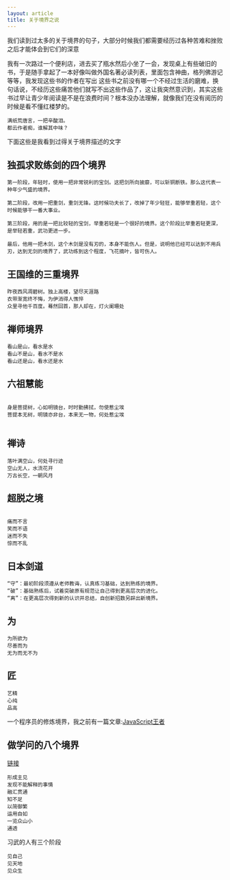 ```yaml
---
layout: article
title: 关于境界之说
---
```

我们读到过太多的关于境界的句子，大部分时候我们都需要经历过各种苦难和挫败之后才能体会到它们的深意

我有一次路过一个便利店，进去买了瓶水然后小坐了一会，发现桌上有些破旧的书，于是随手拿起了一本好像叫做外国名著必读列表，里面包含神曲，格列佛游记等等，我发现这些书的作者在写出
这些书之前没有哪一个不经过生活的磨难，换句话说，不经历这些痛苦他们就写不出这些作品了，这让我突然意识到，其实这些书过早让青少年阅读是不是在浪费时间？根本没办法理解，就像我们在没有阅历的时候是看不懂红楼梦的。

```
满纸荒唐言，一把辛酸泪。
都云作者痴，谁解其中味？
```

下面这些是我看到过得关于境界描述的文字


## 独孤求败练剑的四个境界

```
第一阶段，年轻时，使用一把非常锐利的宝剑。这把剑所向披靡，可以斩铜断铁。那么这代表一种年少气盛的境界。

第二阶段，改用一把重剑，重剑无锋。这时候功夫长了，改掉了年少轻狂，能够举重若轻，这个时候能够干一番大事业。

第三阶段，用的是一把比较轻的宝剑，举重若轻是一个很好的境界。这个阶段比举重若轻更深，是举轻若重，武功更进一步。

最后，他用一把木剑，这个木剑是没有刃的，本身不能伤人。但是，说明他已经可以达到不用兵刃，达到无剑的境界了，武功练到这个程度，飞花摘叶，皆可伤人。
```

## 王国维的三重境界

```
昨夜西风凋碧树。独上高楼，望尽天涯路
衣带渐宽终不悔，为伊消得人憔悴
众里寻他千百度。蓦然回首，那人却在，灯火阑珊处

```

## 禅师境界

```
看山是山，看水是水
看山不是山，看水不是水
看山还是山，看水还是水

```

## 六祖慧能

```

身是菩提树，心如明镜台，时时勤拂拭，勿使惹尘埃
菩提本无树，明镜亦非台，本来无一物，何处惹尘埃


```

## 禅诗

```
落叶满空山，何处寻行迹
空山无人，水流花开
万古长空，一朝风月

```

## 超脱之境

```

痛而不言
笑而不语
迷而不失
惊而不乱

```

## 日本剑道

```
“守”：最初阶段须遵从老师教诲，认真练习基础，达到熟练的境界。
“破”：基础熟练后，试着突破原有规范让自己得到更高层次的进化。
“离”：在更高层次得到新的认识并总结，自创新招数另辟出新境界。

```

## 为

```
为所欲为
尽善而为
无为而无不为

```

## 匠
```
艺精
心纯
品高

```

一个程序员的修炼境界，我之前有一篇文章:[JavaScript王者](https://vsmysee.github.io/blog/2013/10/09/js-king-back)


## 做学问的八个境界

[链接](http://www.ruanyifeng.com/blog/2013/09/liang_shuming.html)

```
形成主见
发现不能解释的事情
融汇贯通
知不足
以简御繁
运用自如
一览众山小
通透
```

习武的人有三个阶段

```
见自己
见天地
见众生
```

